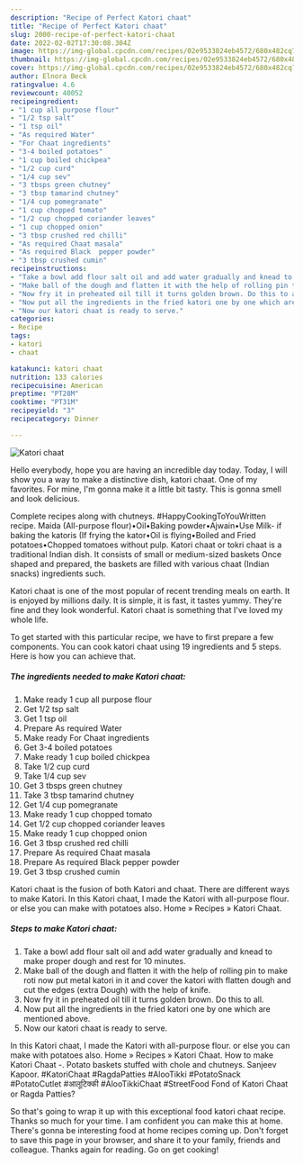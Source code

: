 ```yaml
---
description: "Recipe of Perfect Katori chaat"
title: "Recipe of Perfect Katori chaat"
slug: 2000-recipe-of-perfect-katori-chaat
date: 2022-02-02T17:30:08.304Z
image: https://img-global.cpcdn.com/recipes/02e9533824eb4572/680x482cq70/katori-chaat-recipe-main-photo.jpg
thumbnail: https://img-global.cpcdn.com/recipes/02e9533824eb4572/680x482cq70/katori-chaat-recipe-main-photo.jpg
cover: https://img-global.cpcdn.com/recipes/02e9533824eb4572/680x482cq70/katori-chaat-recipe-main-photo.jpg
author: Elnora Beck
ratingvalue: 4.6
reviewcount: 40052
recipeingredient:
- "1 cup all purpose flour"
- "1/2 tsp salt"
- "1 tsp oil"
- "As required Water"
- "For Chaat ingredients"
- "3-4 boiled potatoes"
- "1 cup boiled chickpea"
- "1/2 cup curd"
- "1/4 cup sev"
- "3 tbsps green chutney"
- "3 tbsp tamarind chutney"
- "1/4 cup pomegranate"
- "1 cup chopped tomato"
- "1/2 cup chopped coriander leaves"
- "1 cup chopped onion"
- "3 tbsp crushed red chilli"
- "As required Chaat masala"
- "As required Black  pepper powder"
- "3 tbsp crushed cumin"
recipeinstructions:
- "Take a bowl add flour salt oil and add water gradually and knead to make proper dough and rest for 10 minutes."
- "Make ball of the dough and flatten it with the help of rolling pin to make roti now put metal katori in it and cover the katori with flatten dough and cut the edges (extra Dough) with the help of knife."
- "Now fry it in preheated oil till it turns golden brown. Do this to all."
- "Now put all the ingredients in the fried katori one by one which are mentioned above."
- "Now our katori chaat is ready to serve."
categories:
- Recipe
tags:
- katori
- chaat

katakunci: katori chaat 
nutrition: 133 calories
recipecuisine: American
preptime: "PT28M"
cooktime: "PT31M"
recipeyield: "3"
recipecategory: Dinner

---
```



![Katori chaat](https://img-global.cpcdn.com/recipes/02e9533824eb4572/680x482cq70/katori-chaat-recipe-main-photo.jpg)

Hello everybody, hope you are having an incredible day today. Today, I will show you a way to make a distinctive dish, katori chaat. One of my favorites. For mine, I'm gonna make it a little bit tasty. This is gonna smell and look delicious.

Complete recipes along with chutneys. #HappyCookingToYouWritten recipe. Maida (All-purpose flour)•Oil•Baking powder•Ajwain•Use Milk- if baking the katoris (If frying the kator•Oil is flying•Boiled and Fried potatoes•Chopped tomatoes without pulp. Katori chaat or tokri chaat is a traditional Indian dish. It consists of small or medium-sized baskets Once shaped and prepared, the baskets are filled with various chaat (Indian snacks) ingredients such.

Katori chaat is one of the most popular of recent trending meals on earth. It is enjoyed by millions daily. It is simple, it is fast, it tastes yummy. They're fine and they look wonderful. Katori chaat is something that I've loved my whole life.


To get started with this particular recipe, we have to first prepare a few components. You can cook katori chaat using 19 ingredients and 5 steps. Here is how you can achieve that.

<!--inarticleads1-->

##### The ingredients needed to make Katori chaat:

1. Make ready 1 cup all purpose flour
1. Get 1/2 tsp salt
1. Get 1 tsp oil
1. Prepare As required Water
1. Make ready For Chaat ingredients
1. Get 3-4 boiled potatoes
1. Make ready 1 cup boiled chickpea
1. Take 1/2 cup curd
1. Take 1/4 cup sev
1. Get 3 tbsps green chutney
1. Take 3 tbsp tamarind chutney
1. Get 1/4 cup pomegranate
1. Make ready 1 cup chopped tomato
1. Get 1/2 cup chopped coriander leaves
1. Make ready 1 cup chopped onion
1. Get 3 tbsp crushed red chilli
1. Prepare As required Chaat masala
1. Prepare As required Black  pepper powder
1. Get 3 tbsp crushed cumin


Katori chaat is the fusion of both Katori and chaat. There are different ways to make Katori. In this Katori chaat, I made the Katori with all-purpose flour. or else you can make with potatoes also. Home » Recipes » Katori Chaat. 

<!--inarticleads2-->

##### Steps to make Katori chaat:

1. Take a bowl add flour salt oil and add water gradually and knead to make proper dough and rest for 10 minutes.
1. Make ball of the dough and flatten it with the help of rolling pin to make roti now put metal katori in it and cover the katori with flatten dough and cut the edges (extra Dough) with the help of knife.
1. Now fry it in preheated oil till it turns golden brown. Do this to all.
1. Now put all the ingredients in the fried katori one by one which are mentioned above.
1. Now our katori chaat is ready to serve.


In this Katori chaat, I made the Katori with all-purpose flour. or else you can make with potatoes also. Home » Recipes » Katori Chaat. How to make Katori Chaat -. Potato baskets stuffed with chole and chutneys. Sanjeev Kapoor. #KatoriChaat #RagdaPatties #AlooTikki #PotatoSnack #PotatoCutlet #आलूटिक्की #AlooTikkiChaat #StreetFood Fond of Katori Chaat or Ragda Patties? 

So that's going to wrap it up with this exceptional food katori chaat recipe. Thanks so much for your time. I am confident you can make this at home. There's gonna be interesting food at home recipes coming up. Don't forget to save this page in your browser, and share it to your family, friends and colleague. Thanks again for reading. Go on get cooking!
